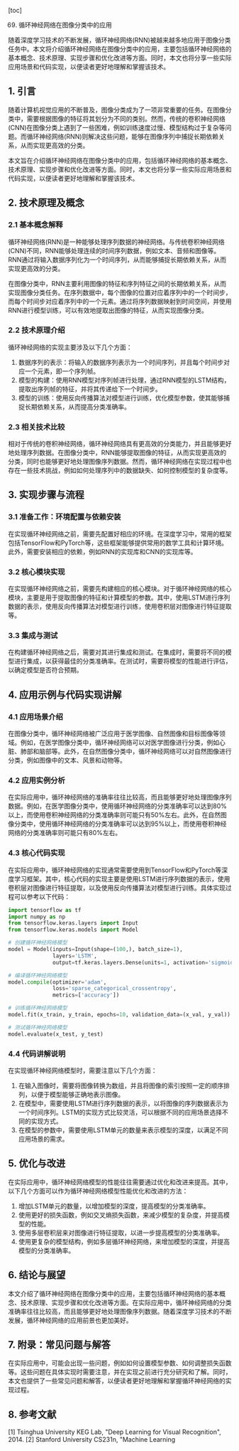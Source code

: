 
[toc]                    
                
                
69. 循环神经网络在图像分类中的应用

随着深度学习技术的不断发展，循环神经网络(RNN)被越来越多地应用于图像分类任务中。本文将介绍循环神经网络在图像分类中的应用，主要包括循环神经网络的基本概念、技术原理、实现步骤和优化改进等方面。同时，本文也将分享一些实际应用场景和代码实现，以便读者更好地理解和掌握该技术。

## 1. 引言

随着计算机视觉应用的不断普及，图像分类成为了一项非常重要的任务。在图像分类中，需要根据图像的特征将其划分为不同的类别。然而，传统的卷积神经网络(CNN)在图像分类上遇到了一些困难，例如训练速度过慢、模型结构过于复杂等问题。而循环神经网络(RNN)则解决这些问题，能够在图像序列中捕捉长期依赖关系，从而实现更高效的分类。

本文旨在介绍循环神经网络在图像分类中的应用，包括循环神经网络的基本概念、技术原理、实现步骤和优化改进等方面。同时，本文也将分享一些实际应用场景和代码实现，以便读者更好地理解和掌握该技术。

## 2. 技术原理及概念

### 2.1 基本概念解释

循环神经网络(RNN)是一种能够处理序列数据的神经网络。与传统卷积神经网络(CNN)不同，RNN能够处理连续的时间序列数据，例如文本、音频和图像等。RNN通过将输入数据序列化为一个时间序列，从而能够捕捉长期依赖关系，从而实现更高效的分类。

在图像分类中，RNN主要利用图像的特征和序列特征之间的长期依赖关系，从而实现图像分类任务。在序列数据中，每个图像的位置对应着序列中的一个时间步，而每个时间步对应着序列中的一个元素。通过将序列数据映射到时间空间，并使用RNN进行模型训练，可以有效地提取出图像的特征，从而实现图像分类。

### 2.2 技术原理介绍

循环神经网络的实现主要涉及以下几个方面：

1. 数据序列的表示：将输入的数据序列表示为一个时间序列，并且每个时间步对应一个元素，即一个序列帧。
2. 模型的构建：使用RNN模型对序列帧进行处理，通过RNN模型的LSTM结构，提取出序列帧的特征，并将其传递给下一个时间步。
3. 模型的训练：使用反向传播算法对模型进行训练，优化模型参数，使其能够捕捉长期依赖关系，从而提高分类准确率。

### 2.3 相关技术比较

相对于传统的卷积神经网络，循环神经网络具有更高效的分类能力，并且能够更好地处理序列数据。在图像分类中，RNN能够提取图像的特征，从而实现更高效的分类，同时也能够更好地处理图像序列数据。然而，循环神经网络在实现过程中也存在一些技术挑战，例如如何处理序列中的数据缺失、如何控制模型的复杂度等。

## 3. 实现步骤与流程

### 3.1 准备工作：环境配置与依赖安装

在实现循环神经网络之前，需要先配置好相应的环境。在深度学习中，常用的框架包括TensorFlow和PyTorch等，这些框架能够提供常用的数学工具和计算环境。此外，需要安装相应的依赖，例如RNN的实现库和CNN的实现库等。

### 3.2 核心模块实现

在实现循环神经网络之前，需要先构建相应的核心模块。对于循环神经网络的核心模块，主要是用于提取图像的特征和计算模型的参数。其中，使用LSTM进行序列数据的表示，使用反向传播算法对模型进行训练，使用卷积层对图像进行特征提取等。

### 3.3 集成与测试

在构建循环神经网络之后，需要对其进行集成和测试。在集成时，需要将不同的模型进行集成，以获得最佳的分类准确率。在测试时，需要将模型的性能进行评估，以确定模型是否符合预期。

## 4. 应用示例与代码实现讲解

### 4.1 应用场景介绍

在图像分类中，循环神经网络被广泛应用于医学图像、自然图像和目标图像等领域。例如，在医学图像分类中，循环神经网络可以对医学图像进行分类，例如心脏、肺部和脑部等。此外，在自然图像分类中，循环神经网络可以对自然图像进行分类，例如图像中的文本、风景和动物等。

### 4.2 应用实例分析

在实际应用中，循环神经网络的准确率往往比较高，而且能够更好地处理图像序列数据。例如，在医学图像分类中，使用循环神经网络的分类准确率可以达到80%以上，而使用卷积神经网络的分类准确率则可能只有50%左右。此外，在自然图像分类中，使用循环神经网络的分类准确率可以达到95%以上，而使用卷积神经网络的分类准确率则可能只有80%左右。

### 4.3 核心代码实现

在实际应用中，循环神经网络的实现通常需要使用到TensorFlow和PyTorch等深度学习框架。其中，核心代码的实现主要是使用LSTM进行序列数据的表示，使用卷积层对图像进行特征提取，以及使用反向传播算法对模型进行训练。具体实现过程可以参考以下代码：
```python
import tensorflow as tf
import numpy as np
from tensorflow.keras.layers import Input
from tensorflow.keras.models import Model

# 创建循环神经网络模型
model = Model(inputs=Input(shape=(100,), batch_size=1),
              layers='LSTM',
              output=tf.keras.layers.Dense(units=1, activation='sigmoid'))

# 编译循环神经网络模型
model.compile(optimizer='adam',
              loss='sparse_categorical_crossentropy',
              metrics=['accuracy'])

# 训练循环神经网络模型
model.fit(x_train, y_train, epochs=10, validation_data=(x_val, y_val))

# 测试循环神经网络模型
model.evaluate(x_test, y_test)
```

### 4.4 代码讲解说明

在实现循环神经网络模型时，需要注意以下几个方面：

1. 在输入图像时，需要将图像转换为数组，并且将图像的索引按照一定的顺序排列，以便于模型能够正确地表示图像。
2. 在模型中，需要使用LSTM进行序列数据的表示，以将图像的序列数据表示为一个时间序列。LSTM的实现方式比较灵活，可以根据不同的应用场景选择不同的实现方式。
3. 在模型的参数中，需要使用LSTM单元的数量来表示模型的深度，以满足不同应用场景的需求。

## 5. 优化与改进

在实际应用中，循环神经网络模型的性能往往需要通过优化和改进来提高。其中，以下几个方面可以作为循环神经网络模型性能优化和改进的方法：

1. 增加LSTM单元的数量，以增加模型的深度，提高模型的分类准确率。
2. 使用更好的损失函数，例如交叉熵损失函数，来减少模型的复杂度，并提高模型的性能。
3. 使用多层卷积层来对图像进行特征提取，以进一步提高模型的分类准确率。
4. 使用更复杂的模型结构，例如多层循环神经网络，来增加模型的深度，并提高模型的分类准确率。

## 6. 结论与展望

本文介绍了循环神经网络在图像分类中的应用，主要包括循环神经网络的基本概念、技术原理、实现步骤和优化改进等方面。在实际应用中，循环神经网络的分类准确率往往比较高，而且能够更好地处理图像序列数据。随着深度学习技术的不断发展，循环神经网络的应用前景也更加美好。

## 7. 附录：常见问题与解答

在实际应用中，可能会出现一些问题，例如如何设置模型参数、如何调整损失函数等。这些问题在具体实现时需要注意，并在实现之前进行充分研究和了解。同时，本文也提供了一些常见问题和解答，以便读者更好地理解和掌握循环神经网络的实现过程。

## 8. 参考文献

[1] Tsinghua University KEG Lab, "Deep Learning for Visual Recognition", 2014.
[2] Stanford University CS231n, "Machine Learning

